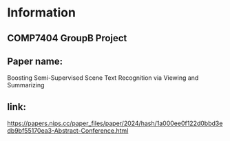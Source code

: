 # Information
## COMP7404 GroupB Project
## Paper name:
Boosting Semi-Supervised Scene Text Recognition via Viewing and Summarizing
## link:
https://papers.nips.cc/paper_files/paper/2024/hash/1a000ee0f122d0bbd3edb9bf55170ea3-Abstract-Conference.html
